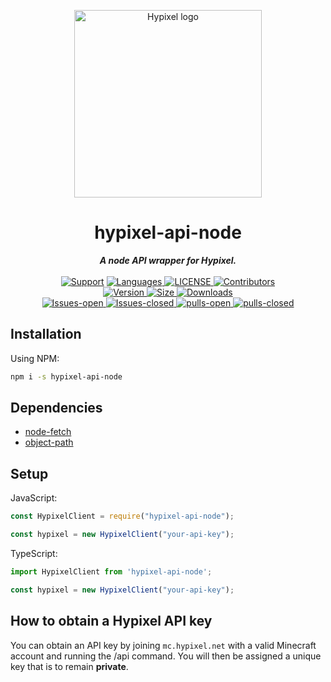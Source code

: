 <p align="center" style="text-align: center;"><img src="https://api.hypixel.net/assets/images/logo.png" width="300" alt="Hypixel logo"/></p>

<div align="center">
        <h1> hypixel-api-node </h1>
    <strong> <i>A node API wrapper for Hypixel.</i></strong>
  <br>
  <br>
  <a href="https://discord.gg/SPwjmyN">
    <img src="https://img.shields.io/discord/703759069130784768?color=Blue&label=Support&logo=Discord&style=for-the-badge" alt="Support"></a>
  
<a href="https://github.com/fqriss/hypixel-api-node">
  <img src="https://img.shields.io/github/languages/top/fqriss/hypixel-api-node?color=blue&label=Javascript&logo=javascript&style=for-the-badge" alt="Languages">
</a>

<a href="https://github.com/fqriss/hypixel-api-node/blob/master/LICENSE">
        <img src="https://img.shields.io/github/license/fqriss/hypixel-api-node?color=blue&label=License&style=for-the-badge" alt="LICENSE">
</a>

<a href="https://github.com/fqriss/hypixel-api-node/contributors">
        <img src="https://img.shields.io/github/contributors/fqriss/hypixel-api-node?color=blue&logo=github&logoColor=green&style=for-the-badge" alt="Contributors">
</a>        
<br>
<a href="https://npmjs.com/package/hypixel-api-node">
        <img src="https://img.shields.io/npm/v/hypixel-api-node?color=red&logo=npm&style=for-the-badge" alt="Version">
</a>

<a href="https://npmjs.com/package/hypixel-api-node">
        <img src="https://img.shields.io/bundlephobia/min/hypixel-api-node?color=red&label=SIZE&logo=npm&style=for-the-badge" alt="Size">
</a>

<a href="https://npmjs.com/package/hypixel-api-node">
        <img src="https://img.shields.io/npm/dw/hypixel-api-node?color=red&label=DOWNLOADS&logo=npm&style=for-the-badge" alt="Downloads">
</a>

<br>
<a href="https://github.com/fqriss/hypixel-api-node/issues">
        <img src="https://img.shields.io/github/issues/fqriss/hypixel-api-node?color=red&logo=github&style=for-the-badge" alt="Issues-open">
</a>

<a href="https://github.com/fqriss/hypixel-api-node/issues?q=is%3Aissue+is%3Aclosed">
        <img src="https://img.shields.io/github/issues-closed/fqriss/hypixel-api-node?color=yellow&logo=github&style=for-the-badge" alt="Issues-closed">
</a>

<a href="https://github.com/NovelCOVID/API/pulls">
        <img src="https://img.shields.io/github/issues-pr/fqriss/hypixel-api-node?logo=github&style=for-the-badge" alt="pulls-open">
</a>

<a href="https://github.com/fqriss/hypixel-api-node/pulls?q=is%3Apr+is%3Aclosed">
        <img src="https://img.shields.io/github/issues-pr-closed/fqriss/hypixel-api-node?color=yellow&logo=github&style=for-the-badge" alt="pulls-closed">
</a>
</div>

## Installation

Using NPM:

```bash
npm i -s hypixel-api-node
```

## Dependencies

* [node-fetch](https://npmjs.com/package/node-fetch)
* [object-path](https://npmjs.com/package/object-path)

## Setup

JavaScript:

```js
const HypixelClient = require("hypixel-api-node");

const hypixel = new HypixelClient("your-api-key");
```

TypeScript:

```ts
import HypixelClient from 'hypixel-api-node';

const hypixel = new HypixelClient("your-api-key");
```

## How to obtain a Hypixel API key

You can obtain an API key by joining `mc.hypixel.net` with a valid Minecraft account and running the /api command. You will then be assigned a unique key that is to remain **private**.

